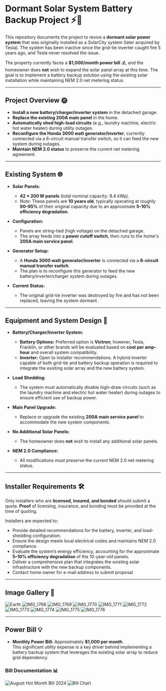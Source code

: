 # Dormant Solar System Battery Backup Project ⚡️🔋

This repository documents the project to revive a **dormant solar power system** that was originally installed as a SolarCity system (later acquired by Tesla). The system has been inactive since the grid-tie inverter caught fire 5 years ago, and Tesla never resolved the issue.

The property currently faces a **$1,000/month power bill** 💰, and the homeowner does **not** wish to expand the solar panel array at this time. The goal is to implement a battery backup solution using the existing solar installation while maintaining NEM 2.0 net metering status.

---

## Project Overview 🌞

- **Install a new battery/charger/inverter system** in the detached garage.
- **Replace the existing 200A main panel** in the home.
- **Automatically shed high-load circuits** (e.g., laundry machine, electric hot water heater) during utility outages.
- **Reconfigure the Honda 3000 watt generator/inverter**, currently connected via a 6-circuit manual transfer switch, so it can feed the new system during outages.
- **Maintain NEM 2.0 status** to preserve the current net metering agreement.

---

## Existing System 🌐

- **Solar Panels:**  
  - **42 × 200 W panels** (total nominal capacity: 8.4 kWp).  
  - *Note:* These panels are **10 years old**, typically operating at roughly **90–95%** of their original capacity due to an approximate **5–10% efficiency degradation**.

- **Configuration:**  
  - Panels are string-tied (high voltage) on the detached garage.
  - The array feeds into a **power cutoff switch**, then runs to the home's **200A main service panel**.

- **Generator Setup:**  
  - A **Honda 3000 watt generator/inverter** is connected via a **6-circuit manual transfer switch**.
  - The plan is to reconfigure this generator to feed the new battery/inverter/charger system during outages.

- **Current Status:**  
  - The original grid-tie inverter was destroyed by fire and has not been replaced, leaving the system dormant.

---

## Equipment and System Design 🔧

- **Battery/Charger/Inverter System:**  
  - **Battery Options:** Preferred option is **Victron**; however, Tesla, Franklin, or other brands will be evaluated based on **cost per amp-hour** and overall system compatibility.  
  - **Inverter:** Open to installer recommendations. A hybrid inverter capable of both grid-tie and battery backup operation is required to integrate the existing solar array and the new battery system.

- **Load Shedding:**  
  - The system must automatically disable high-draw circuits (such as the laundry machine and electric hot water heater) during outages to ensure efficient use of backup power.

- **Main Panel Upgrade:**  
  - Replace or upgrade the existing **200A main service panel** to accommodate the new system components.

- **No Additional Solar Panels:**  
  - The homeowner does **not** wish to install any additional solar panels.

- **NEM 2.0 Compliance:**  
  - All modifications must preserve the current NEM 2.0 net metering status.

---

## Installer Requirements 🛠️

Only installers who are **licensed, insured, and bonded** should submit a quote. **Proof** of licensing, insurance, and bonding must be provided at the time of quoting.

Installers are expected to:
- Provide detailed recommendations for the battery, inverter, and load-shedding configuration.
- Ensure the design meets local electrical codes and maintains NEM 2.0 compliance.
- Evaluate the system’s energy efficiency, accounting for the approximate **5–10% efficiency degradation** of the 10-year-old panels.
- Deliver a comprehensive plan that integrates the existing solar infrastructure with the new backup components.
- Contact home owner for e-mail address to submit proposal

---

## Image Gallery 📸

![Earth](./earth.png)
![IMG_1768](./IMG_1768.jpg)
![IMG_1769](./IMG_1769.jpg)
![IMG_1770](./IMG_1770.jpg)
![IMG_1771](./IMG_1771.jpg)
![IMG_1772](./IMG_1772.jpg)
![IMG_1773](./IMG_1773.jpg)
![IMG_1774](./IMG_1774.jpg)
![IMG_1775](./IMG_1775.jpg)
![IMG_1776](./IMG_1776.jpg)

---

## Power Bill 💡

- **Monthly Power Bill:** Approximately **$1,000 per month**.  
  This significant utility expense is a key driver behind implementing a battery backup system that leverages the existing solar array to reduce grid dependency.

### Bill Documentation 📊

![August Hot Month Bill 2024](./august-hot-month-bill-2024.png)
![Bill Chart](./bill-chart.png)
